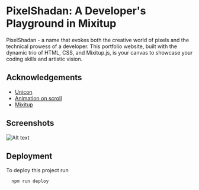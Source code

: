 
# PixelShadan: A Developer's Playground in Mixitup

PixelShadan - a name that evokes both the creative world of pixels and the technical prowess of a developer. This portfolio website, built with the dynamic trio of HTML, CSS, and Mixitup.js, is your canvas to showcase your coding skills and artistic vision.

## Acknowledgements

 - [Unicon](https://iconscout.com/unicons/free-line-icons)
 - [Animation on scroll](https://michalsnik.github.io/aos/)
 - [Mixitup](https://www.kunkalabs.com/mixitup/)



## Screenshots

![Alt text](<Screenshot 2023-12-16 211021.png>)


## Deployment

To deploy this project run

```bash
  npm run deploy
```

